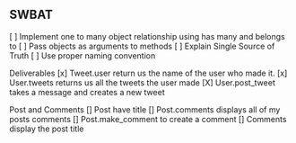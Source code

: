 ## SWBAT
[ ] Implement one to many object relationship using has many and belongs to
[ ] Pass objects as arguments to methods
[ ] Explain Single Source of Truth
[ ] Use proper naming convention 

Deliverables
[x] Tweet.user return us the name of the user who made it.
[x] User.tweets returns us all the tweets the user made
[X] User.post_tweet takes a message and creates a new tweet 

Post and Comments
[] Post have title 
[] Post.comments displays all of my posts comments
[] Post.make_comment to create a comment 
[] Comments display the post title 

